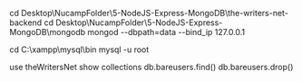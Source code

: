 cd Desktop\NucampFolder\5-NodeJS-Express-MongoDB\the-writers-net-backend
cd Desktop\NucampFolder\5-NodeJS-Express-MongoDB\mongodb
mongod --dbpath=data --bind_ip 127.0.0.1

cd C:\xampp\mysql\bin
mysql -u root

use theWritersNet
show collections
db.bareusers.find()
db.bareusers.drop()
